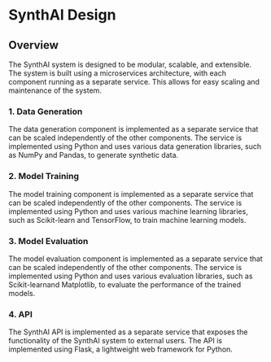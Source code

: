 # SynthAI Design

## Overview

The SynthAI system is designed to be modular, scalable, and extensible. The system is built using a microservices architecture, with each component running as a separate service. This allows for easy scaling and maintenance of the system.

### 1. Data Generation

The data generation component is implemented as a separate service that can be scaled independently of the other components. The service is implemented using Python and uses various data generation libraries, such as NumPy and Pandas, to generate synthetic data.

### 2. Model Training

The model training component is implemented as a separate service that can be scaled independently of the other components. The service is implemented using Python and uses various machine learning libraries, such as Scikit-learn and TensorFlow, to train machine learning models.

### 3. Model Evaluation

The model evaluation component is implemented as a separate service that can be scaled independently of the other components. The service is implemented using Python and uses various evaluation libraries, such as Scikit-learnand Matplotlib, to evaluate the performance of the trained models.

### 4. API

The SynthAI API is implemented as a separate service that exposes the functionality of the SynthAI system to external users. The API is implemented using Flask, a lightweight web framework for Python.
